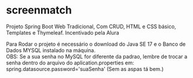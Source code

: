 # screenmatch
Projeto Spring Boot Web Tradicional, Com CRUD, HTML e CSS básico, Templates e Thymeleaf. Incentivado pela Alura

Para Rodar o projeto é necessário o download do Java SE 17 e o Banco de Dados MYSQL instalado na máquina.  
OBS: Se a sua senha no MySQL for diferente da padrao, lembre de trocar a senha dentro do arquivo do aplication.properties em:
spring.datasource.password='suaSenha'
(Sem as aspas tá bem.)
